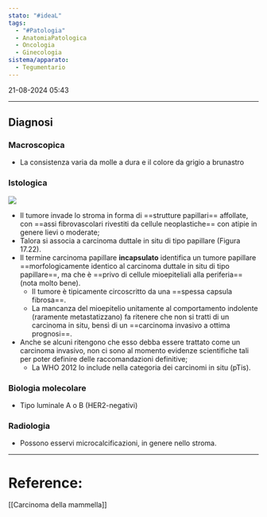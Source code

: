 ```yaml
---
stato: "#ideaL"
tags:
  - "#Patologia"
  - AnatomiaPatologica
  - Oncologia
  - Ginecologia
sistema/apparato:
  - Tegumentario
---
```

21-08-2024 05:43

--- 

## Diagnosi
### Macroscopica
- La consistenza varia da molle a dura e il colore da grigio a brunastro
### Istologica
![](https://i.imgur.com/RoYPgSj.png)

- Il tumore invade lo stroma in forma di ==strutture papillari== affollate, con ==assi fibrovascolari rivestiti da cellule neoplastiche== con atipie in genere lievi o moderate;
- Talora si associa a carcinoma duttale in situ di tipo papillare (Figura 17.22).
- Il termine carcinoma papillare **incapsulato** identifica un tumore papillare ==morfologicamente identico al carcinoma duttale in situ di tipo papillare==, ma che è ==privo di cellule mioepiteliali alla periferia== (nota molto bene).
	- Il tumore è tipicamente circoscritto da una ==spessa capsula fibrosa==.
	- La mancanza del mioepitelio unitamente al comportamento indolente (raramente metastatizzano) fa ritenere che non si tratti di un carcinoma in situ, bensì di un ==carcinoma invasivo a ottima prognosi==.
- Anche se alcuni ritengono che esso debba essere trattato come un carcinoma invasivo, non ci sono al momento evidenze scientifiche tali per poter definire delle raccomandazioni definitive;
	- La WHO 2012 lo include nella categoria dei carcinomi in situ (pTis).

### Biologia molecolare
- Tipo luminale A o B (HER2-negativi) 
### Radiologia
- Possono esservi microcalcificazioni, in genere nello stroma.



--- 
# Reference:
[[Carcinoma della mammella]]
